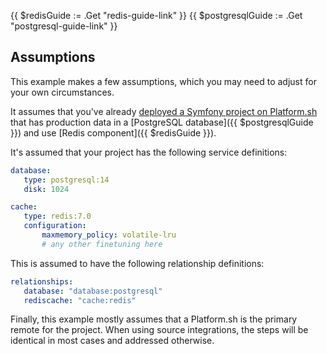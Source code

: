 {{ $redisGuide := .Get "redis-guide-link" }}
{{ $postgresqlGuide := .Get "postgresql-guide-link" }}

## Assumptions

This example makes a few assumptions, which you may need to adjust for your own circumstances.

It assumes that you've already [deployed a Symfony project on Platform.sh](../deploy/_index.md)
that has production data in a [PostgreSQL database]({{ $postgresqlGuide }}) and use [Redis component]({{ $redisGuide }}).

It's assumed that your project has the following service definitions:

```yaml {location=".platform/services.yaml"}
database:
   type: postgresql:14
   disk: 1024

cache:
   type: redis:7.0
   configuration:
       maxmemory_policy: volatile-lru
       # any other finetuning here
```

This is assumed to have the following relationship definitions:

```yaml {location=".platform.app.yaml"}
relationships:
   database: "database:postgresql"
   rediscache: "cache:redis"
```

Finally, this example mostly assumes that a Platform.sh is the primary remote for the project.
When using source integrations, the steps will be identical in most cases and addressed otherwise.
